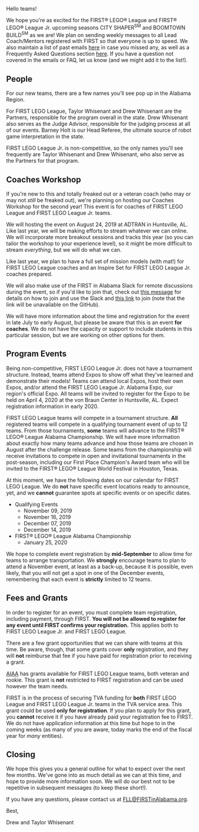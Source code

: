 Hello teams!

We hope you're as excited for the FIRST&reg; LEGO&reg; League and FIRST&reg; LEGO&reg; League Jr. upcoming seasons CITY SHAPER<sup>SM</sup> and BOOMTOWN BUILD<sup>SM</sup> as we are! We plan on sending weekly messages to all Lead Coach/Mentors registered with FIRST so that everyone is up to speed. We also maintain a list of past emails [here](https://github.com/drewwhis/first-in-alabama/tree/master/2019-2020/email-blasts) in case you missed any, as well as a Frequently Asked Questions section [here](https://github.com/drewwhis/first-in-alabama/wiki/Frequently-Asked-Questions). If you have a question not covered in the emails or FAQ, let us know (and we might add it to the list!).

## People

For our new teams, there are a few names you'll see pop up in the Alabama Region. 

For FIRST LEGO League, Taylor Whisenant and Drew Whisenant are the Partners, responsible for the program overall in the state. Drew Whisenant also serves as the Judge Advisor, responsible for the judging process at all of our events. Barney Holt is our Head Referee, the ultimate source of robot game interpretation in the state.

FIRST LEGO League Jr. is non-competitive, so the only names you'll see frequently are Taylor Whisenant and Drew Whisenant, who also serve as the Partners for that program.

## Coaches Workshop

If you're new to this and totally freaked out or a veteran coach (who may or may not *still* be freaked out), we're planning on hosting our Coaches Workshop for the second year! This event is for coaches of FIRST LEGO League and FIRST LEGO League Jr. teams.

We will hosting the event on August 24, 2019 at ADTRAN in Huntsville, AL. Like last year, we will be making efforts to stream whatever we can online. We will incorporate more breakout sessions and tracks this year (so you can tailor the workshop to your experience level), so it might be more difficult to stream *everything*, but we will do what we can. 

Like last year, we plan to have a full set of mission models (with mat!) for FIRST LEGO League coaches and an Inspire Set for FIRST LEGO League Jr. coaches prepared. 

We will also make use of the FIRST in Alabama Slack for remote discussions during the event, so if you'd like to join that, check out [this message](https://github.com/drewwhis/first-in-alabama/blob/main/2019-2020/email-blasts/2019-06-23.md) for details on how to join and use the Slack and [this link]() to join (note that the link will be unavailable on the GitHub).

We will have more information about the time and registration for the event in late July to early August, but please be aware that this is an event **for coaches**. We do not have the capacity or support to include students in this particular session, but we are working on other options for them.

## Program Events

Being non-competitive, FIRST LEGO League Jr. does not have a tournament structure. Instead, teams attend Expos to show off what they've learned and demonstrate their models! Teams can attend local Expos, host their own Expos, and/or attend the FIRST LEGO League Jr. Alabama Expo, our region's official Expo. All teams will be invited to register for the Expo to be held on April 4, 2020 at the von Braun Center in Huntsville, AL. Expect registration information in early 2020.

FIRST LEGO League teams will compete in a tournament structure. **All** registered teams will compete in a qualifying tournament event of up to 12 teams. From those tournaments, **some** teams will advance to the FIRST&reg; LEGO&reg; League Alabama Championship. We will have more information about exactly how many teams advance and how those teams are chosen in August after the challenge release. Some teams from the championship will receive invitations to compete in open and invitational tournaments in the post-season, including our First Place Champion's Award team who will be invited to the FIRST&reg; LEGO&reg; League World Festival in Houston, Texas.

At this moment, we have the following dates on our calendar for FIRST LEGO League. We do **not** have specific event locations ready to announce, yet, and we **cannot** guarantee spots at specific events or on specific dates.
- Qualifying Events
    - November 09, 2019
    - November 16, 2019
    - December 07, 2019
    - December 14, 2019
- FIRST&reg; LEGO&reg; League Alabama Championship
    - January 25, 2020

We hope to complete event registration by **mid-September** to allow time for teams to arrange transportation. We **strongly** encourage teams to plan to attend a November event, at least as a back-up, because it is possible, even likely, that you will not get a spot in one of the December events, remembering that each event is **strictly** limited to 12 teams.


## Fees and Grants

In order to register for an event, you must complete team registration, including payment, through FIRST. **You will not be allowed to register for any event until FIRST confirms your registration.** This applies both to FIRST LEGO League Jr. and FIRST LEGO League.

There are a few grant opportunities that we can share with teams at this time. Be aware, though, that some grants cover **only** registration, and they will **not** reimburse that fee if you have paid for registration prior to receiving a grant.

[AIAA](https://www.aiaa.org/home/get-involved/students-educators/first-lego-league-grant-program) has grants available for FIRST LEGO League teams, both veteran and rookie. This grant is **not** restricted to FIRST registration and can be used however the team needs.

FIRST is in the process of securing TVA funding for **both** FIRST LEGO League and FIRST LEGO League Jr. teams in the TVA service area. This grant could be used **only for registration**. If you plan to apply for this grant, you **cannot** receive it if you have already paid your registration fee to FIRST. We do not have application information at this time but hope to in the coming weeks (as many of you are aware, today marks the end of the fiscal year for *many* entities).

## Closing

We hope this gives you a general outline for what to expect over the next few months. We've gone into as much detail as we can at this time, and hope to provide more information soon. We will do our best not to be repetitive in subsequent messages (to keep these short!).

If you have any questions, please contact us at FLL@FIRSTinAlabama.org.

Best,

Drew and Taylor Whisenant